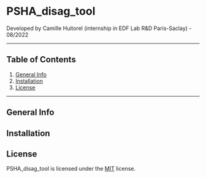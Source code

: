 # **PSHA_disag_tool**

Developed by Camille Huitorel (internship in EDF Lab R&D Paris-Saclay) - 08/2022
***
## Table of Contents
1. [General Info](#General-info)
2. [Installation](#Installation-prerequisites)
3. [License](#License)

-------------------------------------------------------------------

## General Info


## Installation

## License
PSHA_disag_tool is licensed under the [MIT](LICENSE.TXT) license.
